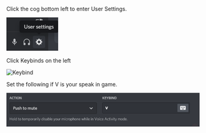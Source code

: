 Click the cog bottom left to enter User Settings.

![Cog](/PushToMute/cog.png)

Click Keybinds on the left

![Keybind](/PushToMute/keybind.png)

Set the following if V is your speak in game.

![Bind](/PushToMute/bind.png)
